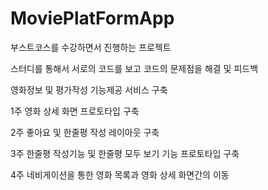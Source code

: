 # MoviePlatFormApp
부스트코스를 수강하면서 진행하는 프로젝트

스터디를 통해서 서로의 코드를 보고 코드의 문제점을 해결 및 피드백

영화정보 및 평가작성 기능제공 서비스 구축

1주 영화 상세 화면 프로토타입 구축

2주 좋아요 및 한줄평 작성 레이아웃 구축

3주 한줄평 작성기능 및 한줄평 모두 보기 기능 프로토타입 구축

4주 네비게이션을 통한 영화 목록과 영화 상세 화면간의 이동
